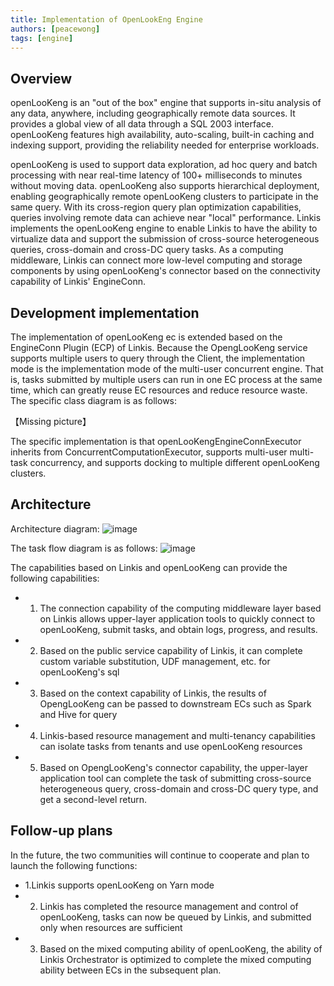 ```yaml
---
title: Implementation of OpenLookEng Engine
authors: [peacewong]
tags: [engine]
---
```


## Overview
openLooKeng is an "out of the box" engine that supports in-situ analysis of any data, anywhere, including geographically remote data sources. It provides a global view of all data through a SQL 2003 interface. openLooKeng features high availability, auto-scaling, built-in caching and indexing support, providing the reliability needed for enterprise workloads.

openLooKeng is used to support data exploration, ad hoc query and batch processing with near real-time latency of 100+ milliseconds to minutes without moving data. openLooKeng also supports hierarchical deployment, enabling geographically remote openLooKeng clusters to participate in the same query. With its cross-region query plan optimization capabilities, queries involving remote data can achieve near "local" performance.
Linkis implements the openLooKeng engine to enable Linkis to have the ability to virtualize data and support the submission of cross-source heterogeneous queries, cross-domain and cross-DC query tasks. As a computing middleware, Linkis can connect more low-level computing and storage components by using openLooKeng's connector based on the connectivity capability of Linkis' EngineConn.

## Development implementation
The implementation of openLooKeng ec is extended based on the EngineConn Plugin (ECP) of Linkis. Because the OpengLooKeng service supports multiple users to query through the Client, the implementation mode is the implementation mode of the multi-user concurrent engine.
That is, tasks submitted by multiple users can run in one EC process at the same time, which can greatly reuse EC resources and reduce resource waste. The specific class diagram is as follows:

【Missing picture】

The specific implementation is that openLooKengEngineConnExecutor inherits from ConcurrentComputationExecutor, supports multi-user multi-task concurrency, and supports docking to multiple different openLooKeng clusters.
## Architecture
Architecture diagram:
![image](https://user-images.githubusercontent.com/7869972/166736911-c0f50968-3996-40d0-afdf-52b35d4cd71c.png)


The task flow diagram is as follows:
  ![image](https://user-images.githubusercontent.com/7869972/166737177-57f8f84a-b16d-44bd-b7cf-a61fc2cc160c.png)

The capabilities based on Linkis and openLooKeng can provide the following capabilities:
- 1. The connection capability of the computing middleware layer based on Linkis allows upper-layer application tools to quickly connect to openLooKeng, submit tasks, and obtain logs, progress, and results.
- 2. Based on the public service capability of Linkis, it can complete custom variable substitution, UDF management, etc. for openLooKeng's sql
- 3. Based on the context capability of Linkis, the results of OpengLooKeng can be passed to downstream ECs such as Spark and Hive for query
- 4. Linkis-based resource management and multi-tenancy capabilities can isolate tasks from tenants and use openLooKeng resources
- 5. Based on OpengLooKeng's connector capability, the upper-layer application tool can complete the task of submitting cross-source heterogeneous query, cross-domain and cross-DC query type, and get a second-level return.

## Follow-up plans
In the future, the two communities will continue to cooperate and plan to launch the following functions:
- 1.Linkis supports openLooKeng on Yarn mode
- 2. Linkis has completed the resource management and control of openLooKeng, tasks can now be queued by Linkis, and submitted only when resources are sufficient
- 3. Based on the mixed computing ability of openLooKeng, the ability of Linkis Orchestrator is optimized to complete the mixed computing ability between ECs in the subsequent plan.